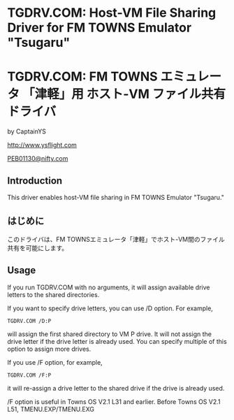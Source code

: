 # TGDRV.COM: Host-VM File Sharing Driver for FM TOWNS Emulator "Tsugaru"
# TGDRV.COM: FM TOWNS エミュレータ 「津軽」用 ホスト-VM ファイル共有ドライバ

by CaptainYS

<http://www.ysflight.com>

PEB01130@nifty.com


## Introduction
This driver enables host-VM file sharing in FM TOWNS Emulator "Tsugaru."


## はじめに
このドライバは、FM TOWNSエミュレータ「津軽」でホスト-VM間のファイル共有を可能にします。


## Usage
If you run TGDRV.COM with no arguments, it will assign available drive letters to the shared directories.

If you want to specify drive letters, you can use /D option.  For example,

```
TGDRV.COM /D:P
```
will assign the first shared directory to VM P drive.  It will not assign the drive letter if the drive letter is already used.  You can specify multiple of this option to assign more drives.

If you use /F option, for example,
```
TGDRV.COM /F:P
```
it will re-assign a drive letter to the shared drive if the drive is already used.

/F option is useful in Towns OS V2.1 L31 and earlier.  Before Towns OS V2.1 L51, TMENU.EXP/TMENU.EXG 
